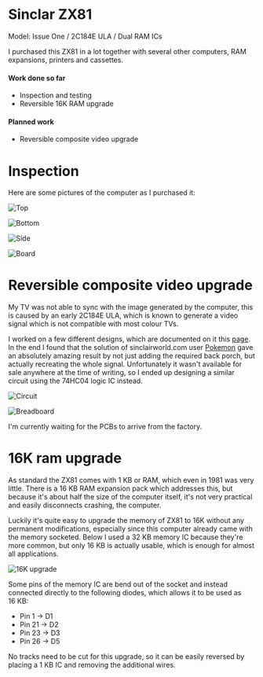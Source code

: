 # Sinclar ZX81 
Model: Issue One / 2C184E ULA / Dual RAM ICs

I purchased this ZX81 in a lot together with several other computers, RAM expansions, printers and cassettes.

#### Work done so far
+ Inspection and testing
+ Reversible 16K RAM upgrade

#### Planned work
+ Reversible composite video upgrade

# Inspection
Here are some pictures of the computer as I purchased it:

![Top](img_001.jpg)

![Bottom](img_002.jpg)

![Side](img_003.jpg)

![Board](img_004.jpg)

# Reversible composite video upgrade
My TV was not able to sync with the image generated by the computer, this is caused by an early 2C184E ULA, which is known to generate a video signal which is not compatible with most colour TVs. 

I worked on a few different designs, which are documented on it this [page](../2021-03-20_Sinclair_ZX81_video_board). In the end I found that the solution of sinclairworld.com user [Pokemon](https://www.sinclairzxworld.com/viewtopic.php?f=6&t=840) gave an absolutely amazing result by not just adding the required back porch, but actually recreating the whole signal. Unfortunately it wasn't available for sale anywhere at the time of writing, so I ended up designing a similar circuit using the 74HC04 logic IC instead. 

![Circuit](composite_img_001.png)

![Breadboard](composite_img_002.jpg)

I'm currently waiting for the PCBs to arrive from the factory.

# 16K ram upgrade
As standard the ZX81 comes with 1 KB or RAM, which even in 1981 was very little. There is a 16 KB RAM expansion pack which addresses this, but because it's about half the size of the computer itself, it's not very practical and easily disconnects crashing, the computer. 

Luckily it's quite easy to upgrade the memory of ZX81 to 16K without any permanent modifications, especially since this computer already came with the memory socketed. Below I used a 32 KB memory IC because they're more common, but only 16 KB is actually usable, which is enough for almost all applications.

![16K upgrade](img_005.jpg)

Some pins of the memory IC are bend out of the socket and instead connected directly to the following diodes, which allows it to be used as 16 KB:

+ Pin  1 -> D1
+ Pin 21 -> D2
+ Pin 23 -> D3
+ Pin 26 -> D5

No tracks need to be cut for this upgrade, so it can be easily reversed by placing a 1 KB IC and removing the additional wires. 